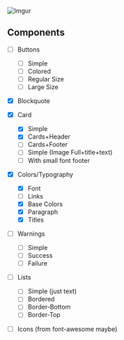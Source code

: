 ![Imgur](http://i.imgur.com/gx0UWbp.png)

## Components

- [ ] Buttons
  - [ ] Simple
  - [ ] Colored
  - [ ] Regular Size
  - [ ] Large Size

- [x] Blockquote

- [x] Card
  - [x] Simple
  - [x] Cards+Header
  - [ ] Cards+Footer
  - [ ] Simple (Image Full+title+text)
  - [ ] With small font footer

- [x] Colors/Typography
  - [x] Font
  - [ ] Links
  - [x] Base Colors
  - [x] Paragraph
  - [x] Titles

- [ ] Warnings
  - [ ] Simple
  - [ ] Success
  - [ ] Failure

- [ ] Lists
  - [ ] Simple (just text)
  - [ ] Bordered
  - [ ] Border-Bottom
  - [ ] Border-Top

- [ ] Icons (from font-awesome maybe)
